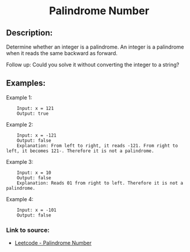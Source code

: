 <h1 align="center">Palindrome Number</h1>

## Description:
Determine whether an integer is a palindrome. An integer is a palindrome when it reads the same backward as forward.

Follow up: Could you solve it without converting the integer to a string?

## Examples:

Example 1:

```
	Input: x = 121
	Output: true
```

Example 2:

```
	Input: x = -121
	Output: false
	Explanation: From left to right, it reads -121. From right to left, it becomes 121-. Therefore it is not a palindrome.
```

Example 3:

```
	Input: x = 10
	Output: false
	Explanation: Reads 01 from right to left. Therefore it is not a palindrome.
```

Example 4:

```
	Input: x = -101
	Output: false
```

### Link to source: 
- <a href="https://leetcode.com/problems/palindrome-number/">Leetcode - Palindrome Number</a>
